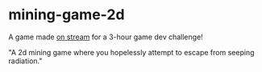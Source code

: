 # mining-game-2d
A game made [on stream](https://www.twitch.tv/videos/1406840027) for a 3-hour game dev challenge!

"A 2d mining game where you hopelessly attempt to escape from seeping radiation."
